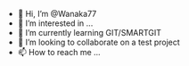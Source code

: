 - 👋 Hi, I’m @Wanaka77
- 👀 I’m interested in ...
- 🌱 I’m currently learning GIT/SMARTGIT
- 💞️ I’m looking to collaborate on a test project
- 📫 How to reach me ...

<!---
Wanaka77/Wanaka77 is a ✨ special ✨ repository because its `README.md` (this file) appears on your GitHub profile.
You can click the Preview link to take a look at your changes.
--->
